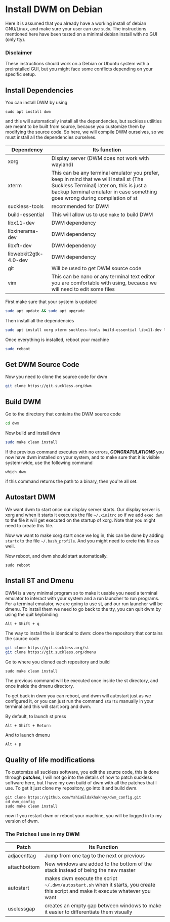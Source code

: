 # Install DWM on Debian
Here it is assumed that you already have a working install of debian GNU/Linux, and make sure your user can use `sudo`. The instructions mentioned here have been tested on a minimal debian install with no GUI (only tty).

### Disclaimer
These instructions should work on a Debian or Ubuntu system with a preinstalled GUI, but you might face some conflicts depending on your specific setup.

## Install Dependencies
You can install DWM by using
```
sudo apt install dwm
```
and this will automatically install all the dependencies, but suckless utilities are meant to be built from source, because you customize them by modifying the source code. So here, we will compile DWM ourselves, so we must install all the dependencies ourselves.

| Dependency | Its function |
| ---------- | ------------ |
| xorg | Display server (DWM does not work with wayland) |
| xterm | This can be any terminal emulator you prefer, keep in mind that we will install st (The Suckless Terminal) later on, this is just a backup terminal emulator in case something goes wrong during compilation of st |
| suckless-tools | recommended for DWM |
| build-essential | This will allow us to use `make` to build DWM |
| libx11-dev | DWM dependency |
| libxinerama-dev | DWM dependency |
| libxft-dev | DWM dependency |
| libwebkit2gtk-4.0-dev | DWM dependency |
| git | Will be used to get DWM source code |
| vim | This can be nano or any terminal text editor you are comfortable with using, because we will need to edit some files |

First make sure that your system is updated
```bash
sudo apt update && sudo apt upgrade
```
Then install all the dependencies
```bash
sudo apt install xorg xterm suckless-tools build-essential libx11-dev libxinerama-dev libxft-dev libwebkit2gtk-4.0-dev git vim
```
Once everything is installed, reboot your machine
```bash
sudo reboot
```

## Get DWM Source Code
Now you need to clone the source code for dwm
```bash
git clone https://git.suckless.org/dwm
```
## Build DWM
Go to the directory that contains the DWM source code
```bash
cd dwm
```
Now build and install dwm
```bash
sudo make clean install
```
If the previous command executes with no errors, ***CONGRATULATIONS*** you now have dwm installed on your system, and to make sure that it is visible system-wide, use the following command
```
which dwm
```
if this command returns the path to a binary, then you're all set.

## Autostart DWM
We want dwm to start once our display server starts. Our display server is xorg and when it starts it executes the file `~/.xinitrc` so if we add `exec dwm` to the file it will get executed on the startup of xorg. Note that you might need to create this file.

Now we want to make xorg start once we log in, this can be done by adding `startx` to the file `~/.bash_profile`. And you might need to crete this file as well.

Now reboot, and dwm should start automatically.
```
sudo reboot
```
## Install ST and Dmenu
DWM is a very minimal program so to make it usable you need a terminal emulator to interact with your system and a run launcher to run programs. For a terminal emulator, we are going to use st, and our run launcher will be dmenu. To install them we need to go back to the tty, you can quit dwm by using the quit keybinding
```
Alt + Shift + q
```

The way to install the is identical to dwm:
clone the repository that contains the source code
```bash
git clone https://git.suckless.org/st
git clone https://git.suckless.org/dmenu
```
Go to where you cloned each repository and build
```
sudo make clean install
```
The previous command will be executed once inside the st directory, and once inside the dmenu directory.

To get back in dwm you can reboot, and dwm will autostart just as we configured it, or you can just run the command `startx` manually in your terminal and this will start xorg and dwm.

By default, to launch st press
```
Alt + Shift + Return
```

And to launch dmenu
```
Alt + p
```

## Quality of life modifications
To customize all suckless software, you edit the source code, this is done through ***patches***, I will not go into the details of how to patch suckless software here, but I have my own build of dwm with all the patches that I use. To get it just clone my repository, go into it and build dwm.
```
git clone https://github.com/YahiaEldakhakhny/dwm_config.git
cd dwm_config
sudo make clean install
```
now if you restart dwm or reboot your machine, you will be logged in to my version of dwm.

### The Patches I use in my DWM
| Patch | Its Function |
| ----- | ------------ |
| adjacenttag | Jump from one tag to the next or previous |
| attachbottom | New windows are added to the bottom of the stack instead of being the new master |
| autostart | makes dwm execute the script `~/.dwm/autostart.sh` when it starts, you create this script and make it execute whatever you want  |
| uselessgap | creates an empty gap between windows to make it easier to differentiate them visually |

